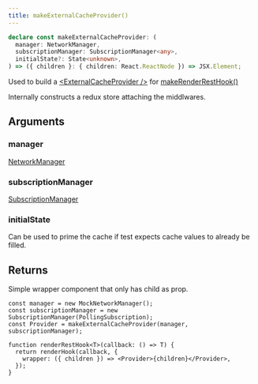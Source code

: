 ```yaml
---
title: makeExternalCacheProvider()
---
```


```typescript
declare const makeExternalCacheProvider: (
  manager: NetworkManager,
  subscriptionManager: SubscriptionManager<any>,
  initialState?: State<unknown>,
) => ({ children }: { children: React.ReactNode }) => JSX.Element;
```

Used to build a [\<ExternalCacheProvider />](./ExternalCacheProvider.md) for [makeRenderRestHook()](./makeRenderRestHook.md)

Internally constructs a redux store attaching the middlwares.

## Arguments

### manager

[NetworkManager](./NetworkManager.md)

### subscriptionManager

[SubscriptionManager](./SubscriptionManager.md)

### initialState

Can be used to prime the cache if test expects cache values to already be filled.

## Returns

Simple wrapper component that only has child as prop.

```tsx
const manager = new MockNetworkManager();
const subscriptionManager = new SubscriptionManager(PollingSubscription);
const Provider = makeExternalCacheProvider(manager, subscriptionManager);

function renderRestHook<T>(callback: () => T) {
  return renderHook(callback, {
    wrapper: ({ children }) => <Provider>{children}</Provider>,
  });
}
```
